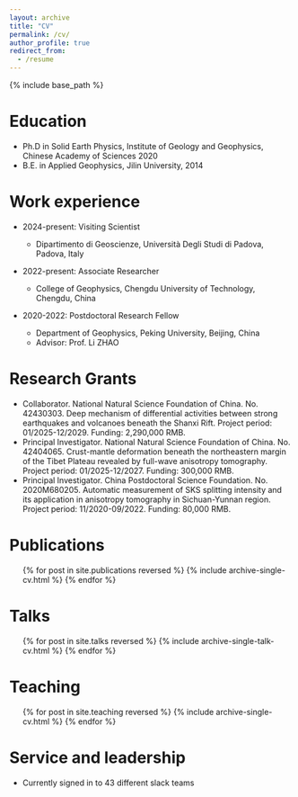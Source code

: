 ```yaml
---
layout: archive
title: "CV"
permalink: /cv/
author_profile: true
redirect_from:
  - /resume
---
```


{% include base_path %}

Education
======
* Ph.D in Solid Earth Physics, Institute of Geology and Geophysics, Chinese Academy of Sciences 2020 
* B.E. in Applied Geophysics, Jilin University, 2014

Work experience
======
* 2024-present: Visiting Scientist
  * Dipartimento di Geoscienze, Università Degli Studi di Padova, Padova, Italy

* 2022-present: Associate Researcher
  * College of Geophysics, Chengdu University of Technology, Chengdu, China

* 2020-2022: Postdoctoral Research Fellow
  * Department of Geophysics, Peking University, Beijing, China
  * Advisor: Prof. Li ZHAO

  
Research Grants
======
* Collaborator. National Natural Science Foundation of China. No. 42430303. Deep mechanism of differential activities between strong earthquakes and volcanoes beneath the Shanxi Rift. Project period: 01/2025-12/2029. Funding: 2,290,000 RMB.
* Principal Investigator. National Natural Science Foundation of China. No. 42404065. Crust-mantle deformation beneath the northeastern margin of the Tibet Plateau revealed by full-wave anisotropy tomography. Project period: 01/2025-12/2027. Funding: 300,000 RMB.
* Principal Investigator. China Postdoctoral Science Foundation. No. 2020M680205. Automatic measurement of SKS splitting intensity and its application in anisotropy tomography in Sichuan-Yunnan region. Project period: 11/2020-09/2022. Funding: 80,000 RMB.

Publications
======
  <ul>{% for post in site.publications reversed %}
    {% include archive-single-cv.html %}
  {% endfor %}</ul>
  
Talks
======
  <ul>{% for post in site.talks reversed %}
    {% include archive-single-talk-cv.html  %}
  {% endfor %}</ul>
  
Teaching
======
  <ul>{% for post in site.teaching reversed %}
    {% include archive-single-cv.html %}
  {% endfor %}</ul>
  
Service and leadership
======
* Currently signed in to 43 different slack teams
